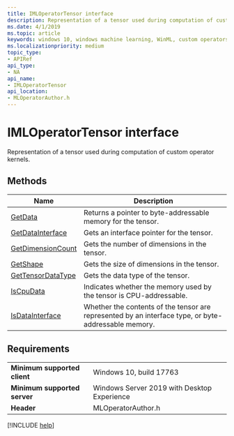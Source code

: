 ```yaml
---
title: IMLOperatorTensor interface
description: Representation of a tensor used during computation of custom operator kernels.
ms.date: 4/1/2019
ms.topic: article
keywords: windows 10, windows machine learning, WinML, custom operators, IMLOperatorTensor
ms.localizationpriority: medium
topic_type:
- APIRef
api_type:
- NA
api_name:
- IMLOperatorTensor
api_location:
- MLOperatorAuthor.h
---
```


# IMLOperatorTensor interface

Representation of a tensor used during computation of custom operator kernels.

## Methods

| Name | Description |
|------|-------------|
| [GetData](IMLOperatorTensor_GetData.md) | Returns a pointer to byte-addressable memory for the tensor. |
| [GetDataInterface](IMLOperatorTensor_GetDataInterface.md) | Gets an interface pointer for the tensor. |
| [GetDimensionCount](IMLOperatorTensor_GetDimensionCount.md) | Gets the number of dimensions in the tensor. |
| [GetShape](IMLOperatorTensor_GetShape.md) | Gets the size of dimensions in the tensor. |
| [GetTensorDataType](IMLOperatorTensor_GetTensorDataType.md) | Gets the data type of the tensor. |
| [IsCpuData](IMLOperatorTensor_IsCpuData.md) | Indicates whether the memory used by the tensor is CPU-addressable. |
| [IsDataInterface](IMLOperatorTensor_IsDataInterface.md) | Whether the contents of the tensor are represented by an interface type, or byte-addressable memory. |

## Requirements

| | |
|-|-|
| **Minimum supported client** | Windows 10, build 17763 |
| **Minimum supported server** | Windows Server 2019 with Desktop Experience |
| **Header** | MLOperatorAuthor.h |

[!INCLUDE [help](../../includes/get-help.md)]
